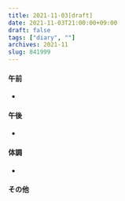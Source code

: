 ```yaml
---
title: 2021-11-03[draft]
date: 2021-11-03T21:00:00+09:00
draft: false
tags: ["diary", ""]
archives: 2021-11
slug: 841999
---
```

#### 午前
- 
#### 午後
- 
#### 体調
- 
#### その他
